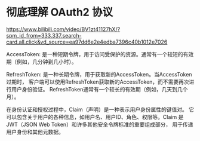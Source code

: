 ﻿# 彻底理解 OAuth2 协议
https://www.bilibili.com/video/BV1zt41127hX/?spm_id_from=333.337.search-card.all.click&vd_source=ea97dd6e2e4edba7396c40b1012e7026

AccessToken: 是一种短期令牌，用于访问受保护的资源。通常有一个较短的有效期（例如，几分钟到几小时）。

RefreshToken: 是一种长期令牌，用于获取新的AccessToken。当AccessToken过期时，
客户端可以使用RefreshToken获取新的AccessToken，而不需要再次进行用户身份验证。
RefreshToken通常有一个较长的有效期（例如，几天到几个月）。

在身份认证和授权过程中，Claim（声明）是一种表示用户身份属性的键值对。
它可以包含关于用户的各种信息，如用户名、用户ID、角色、权限等。Claim 是JWT（JSON Web Token）和许多其他安全令牌标准的重要组成部分，
用于传递用户身份和其他元数据。


